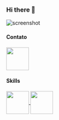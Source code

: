 ### Hi there 👋

![screenshot](https://media.giphy.com/media/v1.Y2lkPTc5MGI3NjExZWY2aXFuNHF1cHJiZjI4eDRycDF5ajdmeXlra21qcThrejBscHVseSZlcD12MV9pbnRlcm5hbF9naWZfYnlfaWQmY3Q9Zw/qgQUggAC3Pfv687qPC/giphy.gif)

#### Contato

<a href="https://www.linkedin.com/in/rafael-lordi/" target="_blank">
  <img src="https://cdn.jsdelivr.net/gh/devicons/devicon/icons/linkedin/linkedin-original.svg" align="center" heigth="50" width="60">
</a>

#### Skills

<a href="#" target="_blank">
  <img src="https://cdn.jsdelivr.net/gh/devicons/devicon@latest/icons/csharp/csharp-original.svg" align="center" heigth="50" width="60">
</a>

<a href="#" target="_blank">
  <img src="https://cdn.jsdelivr.net/gh/devicons/devicon@latest/icons/dotnetcore/dotnetcore-original.svg" align="center" heigth="50" width="60">
</a>

